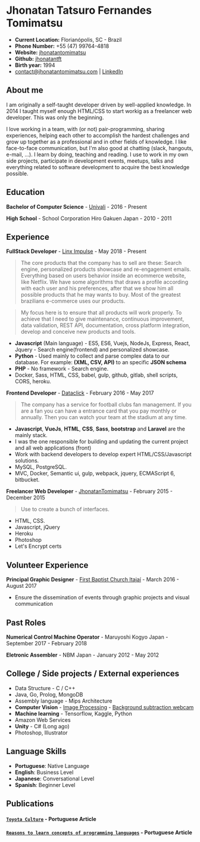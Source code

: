 # Jhonatan Tatsuro Fernandes Tomimatsu

- **Current Location:** Florianópolis, SC - Brazil
- **Phone Number:** +55 (47) 99764-4818
- **Website:** [jhonatantomimatsu](http://jhonatantomimatsu.com)
- **Github:** [jhonatantft](https://github.com/jhonatantft)
- **Birth year:** 1994
- contact@jhonatantomimatsu.com | [LinkedIn](https://www.linkedin.com/in/jhonatantomimatsu/)

## About me
I am originally a self-taught developer driven by well-applied knowledge. In 2014 I taught myself enough HTML/CSS to start workig as a freelancer web developer. This was only the beginning.

I love working in a team, with (or not) pair-programming, sharing experiences, helping each other to accomplish the hardest challenges and grow up together as a professional and in other fields of knowledge. I like face-to-face communication, but I'm also good at chatting (slack, hangouts, e-mail, ...). I learn by doing, teaching and reading. I use to work in my own side projects, participate in development events, meetups, talks and everything related to software development to acquire the best knowledge possible.

## Education
**Bachelor of Computer Science** - [Univali](https://www.univali.br/) - 2016 - Present

**High School** - School Corporation Hiro Gakuen Japan - 2010 - 2011

## Experience
**FullStack Developer** -  [Linx Impulse](https://www.linx.com.br/transformacao-digital/linx-impulse/) - May 2018 - Present
> The core products that the company has to sell are these: Search engine, personalized products showcase and re-engagement emails. Everything based on users behavior inside an ecommerce website, like Netflix. We have some algorithms that draws a profile according with each user and his preferences, after that we show him all possible products that he may wants to buy. Most of the greatest brazilians e-commerce uses our products.

> My focus here is to ensure that all products will work properly. To achieve that I need to give maintenance, continuous improvement, data validation, REST API, documentation, cross platform integration, develop and conceive new products and tools.
- **Javascript** (Main language) - ES5, ES6, Vuejs, NodeJs, Express, React, Jquery - Search engine(frontend) and personalized showcase.
- **Python** - Used mainly to collect and parse complex data to our database. For example: **(XML, CSV, API)** to an specific **JSON schema**
- **PHP** - No framework - Search engine.
- Docker, Sass, HTML, CSS, babel, gulp, github, gitlab, shell scripts, CORS, heroku.

**Frontend Developer** -  [Dataclick](https://dataclick.com.br/) - February 2016 - May 2017
> The company has a service for football clubs fan management. If you are a fan you can have a entrance card that you pay monthly or annually. Then you can watch your team at the stadium at any time.
- **Javascript**, **VueJs**, **HTML**, **CSS**, **Sass**, **bootstrap** and **Laravel** are the mainly stack.
- I was the one responsible for building and updating the current project and all web applications (front)
- Work with backend developers to develop expert HTML/CSS/Javascript solutions.
- MySQL, PostgreSQL.
- MVC, Docker, Semantic ui, gulp, webpack, jquery, ECMAScript 6, bitbucket.

**Freelancer Web Developer** -  [JhonatanTomimatsu](http://jhonatantomimatsu.com) - February 2015 - December 2015
> Use to create a bunch of interfaces.
- HTML, CSS.
- Javascript, jQuery
- Heroku
- Photoshop
- Let's Encrypt certs

## Volunteer Experience

**Principal Graphic Designer** - [First Baptist Church Itajaí](https://www.facebook.com/PibItajai) - March 2016 - August 2017
- Ensure the dissemination of events through graphic projects and visual communication

## Past Roles
**Numerical Control Machine Operator** - Maruyoshi Kogyo Japan - September 2017 - February 2018

**Eletronic Assembler** - NBM Japan - January 2012 - May 2012 

## College / Side projects / External experiences
- Data Structure - C / C++
- Java, Go, Prolog, MongoDB
- Assembly language - Mips Architecture
- **Computer Vision** - [Image Processing](https://github.com/jhonatantft/digital-image-processing) - [Background subtraction webcam](https://github.com/jhonatantft/background-subtraction-webcam)
- **Machine learning** - Tensorflow, Kaggle, Python
- Amazon Web Services
- **Unity** - C# (Long ago)
- Photoshop, Illustrator

## Language Skills
- **Portuguese**: Native Language
- **English**: Business Level
- **Japanese**: Conversational Level
- **Spanish**: Beginner Level

## Publications
#### [`Toyota Culture`](https://medium.com/@jhonatan.tft/a-cultura-toyota-e9b5d20d3d9d?source=friends_link&amp;sk=40031887f71224d0d0a91ef0892edd2e) - Portuguese Article

#### [`Reasons to learn concepts of programming languages`](https://link.medium.com/DfKTkeI0QU) - Portuguese Article

